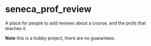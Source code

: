 # seneca_prof_review

A place for people to add reviews about a course, and the profs that teaches it.

**Note** this is a hobby project, there are no guarantees.
